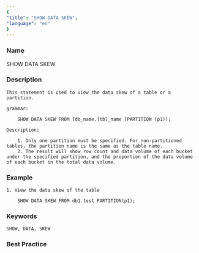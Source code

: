 ```yaml
---
{
"title": "SHOW DATA SKEW",
"language": "en"
}
---
```


<!-- 
Licensed to the Apache Software Foundation (ASF) under one
or more contributor license agreements.  See the NOTICE file
distributed with this work for additional information
regarding copyright ownership.  The ASF licenses this file
to you under the Apache License, Version 2.0 (the
"License"); you may not use this file except in compliance
with the License.  You may obtain a copy of the License at

  http://www.apache.org/licenses/LICENSE-2.0

Unless required by applicable law or agreed to in writing,
software distributed under the License is distributed on an
"AS IS" BASIS, WITHOUT WARRANTIES OR CONDITIONS OF ANY
KIND, either express or implied.  See the License for the
specific language governing permissions and limitations
under the License.
-->



### Name

SHOW DATA SKEW

### Description

    This statement is used to view the data skew of a table or a partition.

    grammar:

        SHOW DATA SKEW FROM [db_name.]tbl_name [PARTITION (p1)];

	Description:

		1. Only one partition must be specified. For non-partitioned tables, the partition name is the same as the table name.
		2. The result will show row count and data volume of each bucket under the specified partition, and the proportion of the data volume of each bucket in the total data volume.

### Example

    1. View the data skew of the table

        SHOW DATA SKEW FROM db1.test PARTITION(p1);

### Keywords

    SHOW, DATA, SKEW

### Best Practice
